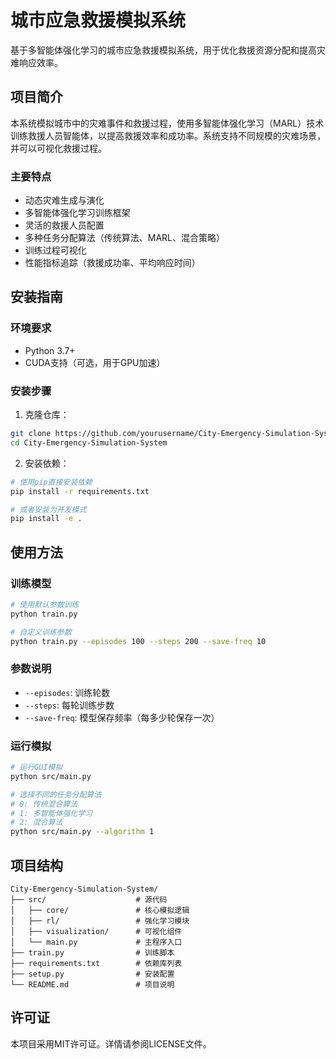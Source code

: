 # 城市应急救援模拟系统

基于多智能体强化学习的城市应急救援模拟系统，用于优化救援资源分配和提高灾难响应效率。

## 项目简介

本系统模拟城市中的灾难事件和救援过程，使用多智能体强化学习（MARL）技术训练救援人员智能体，以提高救援效率和成功率。系统支持不同规模的灾难场景，并可以可视化救援过程。

### 主要特点

- 动态灾难生成与演化
- 多智能体强化学习训练框架
- 灵活的救援人员配置
- 多种任务分配算法（传统算法、MARL、混合策略）
- 训练过程可视化
- 性能指标追踪（救援成功率、平均响应时间）

## 安装指南

### 环境要求

- Python 3.7+
- CUDA支持（可选，用于GPU加速）

### 安装步骤

1. 克隆仓库：

```bash
git clone https://github.com/yourusername/City-Emergency-Simulation-System.git
cd City-Emergency-Simulation-System
```

2. 安装依赖：

```bash
# 使用pip直接安装依赖
pip install -r requirements.txt

# 或者安装为开发模式
pip install -e .
```

## 使用方法

### 训练模型

```bash
# 使用默认参数训练
python train.py

# 自定义训练参数
python train.py --episodes 100 --steps 200 --save-freq 10
```

### 参数说明

- `--episodes`: 训练轮数
- `--steps`: 每轮训练步数
- `--save-freq`: 模型保存频率（每多少轮保存一次）

### 运行模拟

```bash
# 运行GUI模拟
python src/main.py

# 选择不同的任务分配算法
# 0: 传统混合算法
# 1: 多智能体强化学习
# 2: 混合算法
python src/main.py --algorithm 1
```

## 项目结构

```
City-Emergency-Simulation-System/
├── src/                    # 源代码
│   ├── core/               # 核心模拟逻辑
│   ├── rl/                 # 强化学习模块
│   ├── visualization/      # 可视化组件
│   └── main.py             # 主程序入口
├── train.py                # 训练脚本
├── requirements.txt        # 依赖库列表
├── setup.py                # 安装配置
└── README.md               # 项目说明
```

## 许可证

本项目采用MIT许可证。详情请参阅LICENSE文件。 